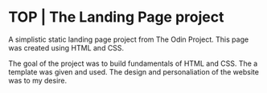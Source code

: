 # TOP | The Landing Page project

A simplistic static landing page project from
The Odin Project. This page was created using 
HTML and CSS. 

The goal of the project was to build fundamentals
of HTML and CSS. The a template was given and used.
The design and personaliation of the website was to
my desire.
